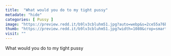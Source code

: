 ```yaml
---
title:  "What would you do to my tight pussy"
metadate: "hide"
categories: [ Pussy ]
image: "https://preview.redd.it/b9lv3cbluhm51.jpg?auto=webp&s=2ce55a76b167708e443f8425069736862a099230"
thumb: "https://preview.redd.it/b9lv3cbluhm51.jpg?width=1080&crop=smart&auto=webp&s=9cfa47d95b4ca8cbb594d639d175a0554d856e6e"
visit: ""
---
```

What would you do to my tight pussy
